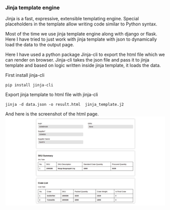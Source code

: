 ### Jinja template engine
Jinja is a fast, expressive, extensible templating engine. Special placeholders in the template allow writing code similar to Python syntax.

Most of the time we use jinja template engine along with django or flask. Here I have tried to just work with jinja template with json to dynamically load the data to the output page.

Here I have used a python package Jinja-cli to export the html file which we can render on browser. Jinja-cli takes the json file and pass it to jinja template and based on logic written inside jinja template, it loads the data.

First install jinja-cli
```
pip install jinja-cli
```

Export jinja template to html file with jinja-cli
```
jinja -d data.json -o result.html  jinja_template.j2
```
And here is the screenshot of the html page.
<img src="https://raw.githubusercontent.com/MdArbazkhan/jinja-template/main/127.0.0.1_5500-Document.jpeg">
